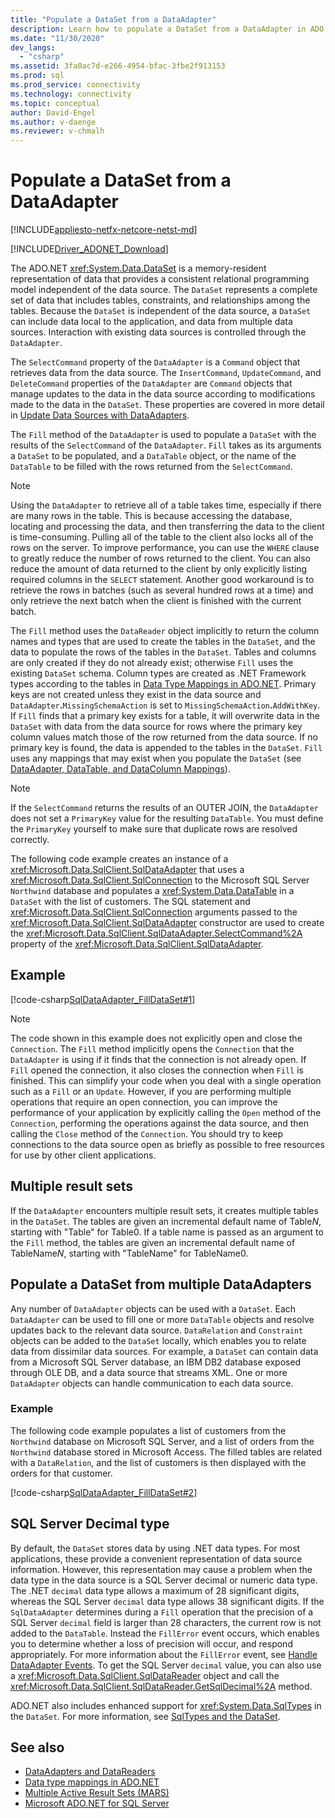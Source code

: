 ```yaml
---
title: "Populate a DataSet from a DataAdapter"
description: Learn how to populate a DataSet from a DataAdapter in ADO.NET, which provides a consistent relational programming model independent of the data source.
ms.date: "11/30/2020"
dev_langs: 
  - "csharp"
ms.assetid: 3fa0ac7d-e266-4954-bfac-3fbe2f913153
ms.prod: sql
ms.prod_service: connectivity
ms.technology: connectivity
ms.topic: conceptual
author: David-Engel
ms.author: v-daenge
ms.reviewer: v-chmalh
---
```

# Populate a DataSet from a DataAdapter

[!INCLUDE[appliesto-netfx-netcore-netst-md](../../includes/appliesto-netfx-netcore-netst-md.md)]

[!INCLUDE[Driver_ADONET_Download](../../includes/driver_adonet_download.md)]

The ADO.NET <xref:System.Data.DataSet> is a memory-resident representation of data that provides a consistent relational programming model independent of the data source. The `DataSet` represents a complete set of data that includes tables, constraints, and relationships among the tables. Because the `DataSet` is independent of the data source, a `DataSet` can include data local to the application, and data from multiple data sources. Interaction with existing data sources is controlled through the `DataAdapter`.

The `SelectCommand` property of the `DataAdapter` is a `Command` object that retrieves data from the data source. The `InsertCommand`, `UpdateCommand`, and `DeleteCommand` properties of the `DataAdapter` are `Command` objects that manage updates to the data in the data source according to modifications made to the data in the `DataSet`. These properties are covered in more detail in [Update Data Sources with DataAdapters](update-data-sources-with-dataadapters.md).

The `Fill` method of the `DataAdapter` is used to populate a `DataSet` with the results of the `SelectCommand` of the `DataAdapter`. `Fill` takes as its arguments a `DataSet` to be populated, and a `DataTable` object, or the name of the `DataTable` to be filled with the rows returned from the `SelectCommand`.

> [!NOTE]
> Using the `DataAdapter` to retrieve all of a table takes time, especially if there are many rows in the table. This is because accessing the database, locating and processing the data, and then transferring the data to the client is time-consuming. Pulling all of the table to the client also locks all of the rows on the server. To improve performance, you can use the `WHERE` clause to greatly reduce the number of rows returned to the client. You can also reduce the amount of data returned to the client by only explicitly listing required columns in the `SELECT` statement. Another good workaround is to retrieve the rows in batches (such as several hundred rows at a time) and only retrieve the next batch when the client is finished with the current batch.

The `Fill` method uses the `DataReader` object implicitly to return the column names and types that are used to create the tables in the `DataSet`, and the data to populate the rows of the tables in the `DataSet`. Tables and columns are only created if they do not already exist; otherwise `Fill` uses the existing `DataSet` schema. Column types are created as .NET Framework types according to the tables in [Data Type Mappings in ADO.NET](data-type-mappings-ado-net.md). Primary keys are not created unless they exist in the data source and `DataAdapter`**.**`MissingSchemaAction` is set to `MissingSchemaAction`**.**`AddWithKey`. If `Fill` finds that a primary key exists for a table, it will overwrite data in the `DataSet` with data from the data source for rows where the primary key column values match those of the row returned from the data source. If no primary key is found, the data is appended to the tables in the `DataSet`. `Fill` uses any mappings that may exist when you populate the `DataSet` (see [DataAdapter, DataTable, and DataColumn Mappings](dataadapter-datatable-datacolumn-mappings.md)).

> [!NOTE]
> If the `SelectCommand` returns the results of an OUTER JOIN, the `DataAdapter` does not set a `PrimaryKey` value for the resulting `DataTable`. You must define the `PrimaryKey` yourself to make sure that duplicate rows are resolved correctly.

The following code example creates an instance of a <xref:Microsoft.Data.SqlClient.SqlDataAdapter> that uses a <xref:Microsoft.Data.SqlClient.SqlConnection> to the Microsoft SQL Server `Northwind` database and populates a <xref:System.Data.DataTable> in a `DataSet` with the list of customers. The SQL statement and <xref:Microsoft.Data.SqlClient.SqlConnection> arguments passed to the <xref:Microsoft.Data.SqlClient.SqlDataAdapter> constructor are used to create the <xref:Microsoft.Data.SqlClient.SqlDataAdapter.SelectCommand%2A> property of the <xref:Microsoft.Data.SqlClient.SqlDataAdapter>.

## Example

[!code-csharp[SqlDataAdapter_FillDataSet#1](~/../sqlclient/doc/samples/SqlDataAdapter_FillDataSet.cs#1)]

> [!NOTE]
> The code shown in this example does not explicitly open and close the `Connection`. The `Fill` method implicitly opens the `Connection` that the `DataAdapter` is using if it finds that the connection is not already open. If `Fill` opened the connection, it also closes the connection when `Fill` is finished. This can simplify your code when you deal with a single operation such as a `Fill` or an `Update`. However, if you are performing multiple operations that require an open connection, you can improve the performance of your application by explicitly calling the `Open` method of the `Connection`, performing the operations against the data source, and then calling the `Close` method of the `Connection`. You should try to keep connections to the data source open as briefly as possible to free resources for use by other client applications.

## Multiple result sets

If the `DataAdapter` encounters multiple result sets, it creates multiple tables in the `DataSet`. The tables are given an incremental default name of Table*N*, starting with "Table" for Table0. If a table name is passed as an argument to the `Fill` method, the tables are given an incremental default name of TableName*N*, starting with "TableName" for TableName0.  
  
## Populate a DataSet from multiple DataAdapters  

Any number of `DataAdapter` objects can be used with a `DataSet`. Each `DataAdapter` can be used to fill one or more `DataTable` objects and resolve updates back to the relevant data source. `DataRelation` and `Constraint` objects can be added to the `DataSet` locally, which enables you to relate data from dissimilar data sources. For example, a `DataSet` can contain data from a Microsoft SQL Server database, an IBM DB2 database exposed through OLE DB, and a data source that streams XML. One or more `DataAdapter` objects can handle communication to each data source.  
  
### Example  

The following code example populates a list of customers from the `Northwind` database on Microsoft SQL Server, and a list of orders from the `Northwind` database stored in Microsoft Access. The filled tables are related with a `DataRelation`, and the list of customers is then displayed with the orders for that customer.

[!code-csharp[SqlDataAdapter_FillDataSet#2](~/../sqlclient/doc/samples/SqlDataAdapter_FillDataSet.cs#2)]

## SQL Server Decimal type

By default, the `DataSet` stores data by using .NET data types. For most applications, these provide a convenient representation of data source information. However, this representation may cause a problem when the data type in the data source is a SQL Server decimal or numeric data type. The .NET `decimal` data type allows a maximum of 28 significant digits, whereas the SQL Server `decimal` data type allows 38 significant digits. If the `SqlDataAdapter` determines during a `Fill` operation that the precision of a SQL Server `decimal` field is larger than 28 characters, the current row is not added to the `DataTable`. Instead the `FillError` event occurs, which enables you to determine whether a loss of precision will occur, and respond appropriately. For more information about the `FillError` event, see [Handle DataAdapter Events](handle-dataadapter-events.md). To get the SQL Server `decimal` value, you can also use a <xref:Microsoft.Data.SqlClient.SqlDataReader> object and call the <xref:Microsoft.Data.SqlClient.SqlDataReader.GetSqlDecimal%2A> method.

ADO.NET also includes enhanced support for <xref:System.Data.SqlTypes> in the `DataSet`. For more information, see [SqlTypes and the DataSet](./sql/sqltypes-dataset.md).

## See also

- [DataAdapters and DataReaders](dataadapters-datareaders.md)
- [Data type mappings in ADO.NET](data-type-mappings-ado-net.md)
- [Multiple Active Result Sets (MARS)](./sql/multiple-active-result-sets-mars.md)
- [Microsoft ADO.NET for SQL Server](microsoft-ado-net-sql-server.md)

